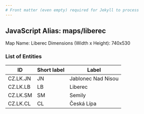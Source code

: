 ```yaml
---
# Front matter (even empty) required for Jekyll to process
---
```


## JavaScript Alias: maps/liberec

Map Name: Liberec
Dimensions (Width x Height): 740x530





### List of Entities

ID | Short label | Label
---|---|---|
CZ.LK.JN|JN|Jablonec Nad Nisou
CZ.LK.LB|LB|Liberec
CZ.LK.SM|SM|Semily
CZ.LK.CL|CL|Česká Lípa

